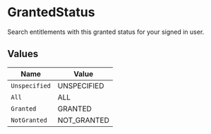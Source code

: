 # GrantedStatus

Search entitlements with this granted status for your signed in user.


## Values

| Name          | Value         |
| ------------- | ------------- |
| `Unspecified` | UNSPECIFIED   |
| `All`         | ALL           |
| `Granted`     | GRANTED       |
| `NotGranted`  | NOT_GRANTED   |